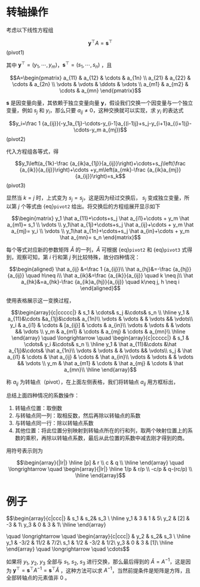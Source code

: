 # 转轴操作

考虑以下线性方程组

$$\mathbf y^{\top}A=\mathbf s^{\top}$$ (pivot1)

其中 $\mathbf y^{\top}=(y_1,\cdots,y_m)$，$\mathbf s^{\top}=(s_1,\cdots, s_n)$ ，且

$$A=\begin{pmatrix}
a_{11} & a_{12} & \cdots & a_{1n} \\
a_{21} & a_{22} & \cdots & a_{2n} \\
\vdots & \vdots & \ddots & \vdots \\
a_{m1} & a_{m2} & \cdots & a_{mn}
\end{pmatrix}$$

$\mathbf s$ 是因变量向量，其依赖于独立变量向量 $\mathbf y$，假设我们交换一个因变量与一个独立变量，例如 $s_j$ 和 $y_i$，那么只要 $a_{ij}\neq 0$，这种交换就可以实现，求 $y_i$ 的表达式

$$y_i=\frac 1 {a_{ij}}(-y_1a_{1j}-\cdots-y_{i-1}a_{(i-1)j}+s_j-y_{i+1}a_{(i+1)j}-\cdots-y_m a_{mj})$$ (pivot2)

代入方程组各等式，得

$$y_1\left(a_{1k}-\frac {a_{ik}a_{1j}}{a_{ij}}\right)+\cdots+s_j\left(\frac {a_{ik}}{a_{ij}}\right)+\cdots +y_m\left(a_{mk}-\frac {a_{ik}a_{mj}}{a_{ij}}\right)=s_k$$ (pivot3)

显然当 $k=j$ 时，上式变为 $s_j=s_j$，这是因为经过交换后， $s_j$ 变成独立变量，所以第 $j$ 个等式由 {eq}`pivot2` 给出。将交换后的方程组展开显示如下

$$\begin{matrix} y_1 \hat a_{11}+\cdots+s_j  \hat a_{i1}+\cdots + y_m \hat a_{m1}= s_1 \\
 \vdots \\
 y_1\hat a_{1j}+\cdots+s_j  \hat a_{ij}+\cdots + y_m \hat a_{mj}= y_i \\
\vdots \\
y_1\hat a_{1n}+\cdots+s_j  \hat a_{in}+\cdots + y_m \hat a_{mn}= s_n
\end{matrix}$$

每个等式对应新的参数矩阵 $\hat A$ 的一列，$\hat A$ 可根据 {eq}`pivot2` 和 {eq}`pivot3` 式得到，观察可知，第 $i$ 行和第 $j$ 列比较特殊，故分四种情况：

$$\begin{aligned} \hat a_{ij} &=\frac 1 {a_{ij}}\\
\hat a_{hj}&=-\frac {a_{hj}}{a_{ij}} \quad h\neq i\\
\hat a_{ik}&=\frac {a_{ik}}{a_{ij}} \quad k \neq j\\
\hat a_{hk}&=a_{hk}-\frac {a_{ik}a_{hj}}{a_{ij}} \quad k\neq j, h \neq i
\end{aligned}$$

使用表格展示这一变换过程，

$$\begin{array}{c|ccccc|}
& s_1 & \cdots& s_j &\cdots& s_n \\
\hline
y_1 & a_{11}&\cdots &a_{1j}&\cdots& a_{1n}\\
\vdots & \vdots & & \vdots && \vdots\\
y_i & a_{i1} & \cdots & [a_{ij}] & \cdots & a_{in}\\
\vdots & \vdots & & \vdots && \vdots \\
y_m & a_{m1} & \cdots & a_{mj} & \cdots & a_{mn}\\
\hline
\end{array}
\quad 
\longrightarrow
\quad 
\begin{array}{c|ccccc|}
& s_1 & \cdots& y_i &\cdots& s_n \\
\hline
y_1 & \hat a_{11}&\cdots &\hat a_{1j}&\cdots& \hat a_{1n}\\
\vdots & \vdots & & \vdots && \vdots\\
s_j & \hat a_{i1} & \cdots & \hat a_{ij} & \cdots & \hat a_{in}\\
\vdots & \vdots & & \vdots && \vdots \\
y_m & \hat a_{m1} & \cdots & \hat a_{mj} & \cdots & \hat a_{mn}\\
\hline
\end{array}$$

称 $a_{ij}$ 为转轴点（pivot），在上面左侧表格，我们将转轴点 $a_{ij}$ 用方框标出，

总结上面四种情况的系数操作：

1. 转轴点位置：取倒数
2. 与转轴点同一列：取相反数，然后再除以转轴点的系数
3. 与转轴点同一行：除以转轴点系数
4. 其他位置：将此位置分别映射到转轴点所在的行和列，取两个映射位置上的系数的乘积，再除以转轴点系数，最后从此位置的系数中减去刚才得到的商。

用符号表示则为

$$\begin{array}{|lr|}
\hline
[p] & r \\
c & q \\
\hline
\end{array}
\quad
\longrightarrow
\quad
\begin{array}{|lr|}
\hline
1/p & r/p \\
-c/p & q-(rc/p) \\
\hline
\end{array}$$

# 例子

$$\begin{array}{c|ccc|}
& s_1 & s_2& s_3 \\
\hline
y_1 & 3 & 1 & 5\\
y_2 & [2]  & -3 & 1\\
y_3 & 0 & 3 & 1\\
\hline
\end{array}

\quad
\longrightarrow
\quad
\begin{array}{c|ccc|}
& y_2 & s_2& s_3 \\
\hline
y_1 & -3/2 & 11/2 & 7/2\\
s_1 & 1/2  & -3/2 & 1/2\\
y_3 & 0 & 3 & [1]\\
\hline
\end{array}
\quad
\longrightarrow
\quad \cdots$$

如果将 $y_1, \ y_2, \ y_3$ 全部与 $s_1, \ s_2, \ s_3$ 进行交换，那么最后得到的 $\hat A=A^{-1}$，这是因为 $\mathbf y^{\top}=\mathbf s^{\top} A^{-1}=\mathbf s^{\top} \hat A$ ，这种方法可以求 $A^{-1}$，当然前提条件是矩阵是方阵，且全部转轴点的元素值非 0 。
